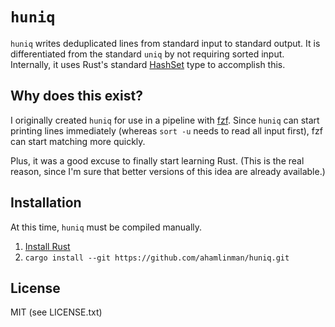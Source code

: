 `huniq`
=======

`huniq` writes deduplicated lines from standard input to standard output. It is
differentiated from the standard `uniq` by not requiring sorted input.
Internally, it uses Rust's standard [HashSet] type to accomplish this.

[HashSet]: https://doc.rust-lang.org/std/collections/struct.HashSet.html

Why does this exist?
--------------------

I originally created `huniq` for use in a pipeline with [fzf]. Since `huniq`
can start printing lines immediately (whereas `sort -u` needs to read all input
first), fzf can start matching more quickly.

[fzf]: https://github.com/junegunn/fzf

Plus, it was a good excuse to finally start learning Rust. (This is the real
reason, since I'm sure that better versions of this idea are already
available.)

Installation
------------

At this time, `huniq` must be compiled manually.

1. [Install Rust](https://www.rust-lang.org/en-US/install.html)
2. `cargo install --git https://github.com/ahamlinman/huniq.git`

License
-------

MIT (see LICENSE.txt)
